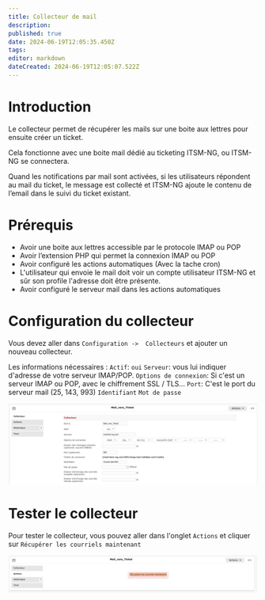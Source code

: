 ```yaml
---
title: Collecteur de mail
description: 
published: true
date: 2024-06-19T12:05:35.450Z
tags: 
editor: markdown
dateCreated: 2024-06-19T12:05:07.522Z
---
```


# Introduction
Le collecteur permet de récupérer les mails sur une boite aux lettres pour ensuite créer un ticket.

Cela fonctionne avec une boite mail dédié au ticketing ITSM-NG, ou ITSM-NG se connectera.

Quand les notifications par mail sont activées, si les utilisateurs répondent au mail du ticket, le message est collecté et ITSM-NG ajoute le contenu de l’email dans le suivi du ticket existant.

# Prérequis
- Avoir une boite aux lettres accessible par le protocole IMAP ou POP
- Avoir l’extension PHP qui permet la connexion IMAP ou POP
- Avoir configuré les actions automatiques (Avec la tache cron)
- L'utilisateur qui envoie le mail doit voir un compte utilisateur ITSM-NG et sûr son profile l'adresse doit être présente.
- Avoir configuré le serveur mail dans les actions automatiques

# Configuration du collecteur
Vous devez aller dans `Configuration ->  Collecteurs` et ajouter un nouveau collecteur.

Les informations nécessaires :
`Actif`: `oui`
`Serveur`: vous lui indiquer d'adresse de votre serveur IMAP/POP.
`Options de connexion`: Si c'est un serveur IMAP ou POP, avec le chiffrement SSL / TLS...
`Port`: C'est le port du serveur mail (25, 143, 993)
`Identifiant`
`Mot de passe	`

![configuration.png](/files/img/configuration/collecteur/configuration.png)

# Tester le collecteur
Pour tester le collecteur, vous pouvez aller dans l'onglet `Actions` et cliquer sur `Récupérer les courriels maintenant`

![verification.png](/files/img/configuration/collecteur/verification.png)
